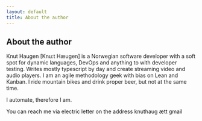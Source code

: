 ```yaml
---
layout: default
title: About the author
---
```


<div class="hero display-grid">

<h2>About the author</h2>

<p>Knut Haugen [Knu:t Hæugen] is a Norwegian software developer with a soft spot for dynamic languages, DevOps and anything to with developer testing. Writes mostly typescript by day and create streaming video and audio players. I am an agile methodology geek with bias on Lean and Kanban. I ride mountain bikes and drink proper beer, but not at the same time.
</p>
<p>
I automate, therefore I am.
</p>
<p>
You can reach me via electric letter on the address knuthaug ætt gmail
</p>
</div>
